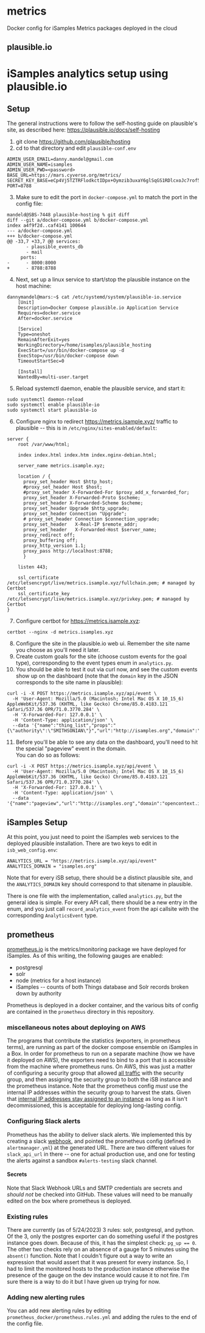 # metrics
Docker config for iSamples Metrics packages deployed in the cloud

## plausible.io

# iSamples analytics setup using plausible.io

## Setup
The general instructions were to follow the self-hosting guide on plausible's site, as described here: https://plausible.io/docs/self-hosting

1. git clone https://github.com/plausible/hosting
2. cd to that directory and edit `plausible-conf.env`
```
ADMIN_USER_EMAIL=danny.mandel@gmail.com
ADMIN_USER_NAME=isamples
ADMIN_USER_PWD=<password>
BASE_URL=https://mars.cyverse.org/metrics/
SECRET_KEY_BASE=eCp4Vj5TZTRFlodkctIDpx+Oymzib3uxaY6glSqGS1RDlcxoJc7rof5l2M5zxqPPJRvsLx9efjt9f4ZxDYAoTQ==
PORT=8788
```
3. Make sure to edit the port in `docker-compose.yml` to match the port in the config file:
```
mandeld@SBS-7448 plausible-hosting % git diff
diff --git a/docker-compose.yml b/docker-compose.yml
index a4f9f2d..caf4141 100644
--- a/docker-compose.yml
+++ b/docker-compose.yml
@@ -33,7 +33,7 @@ services:
       - plausible_events_db
       - mail
     ports:
-      - 8000:8000
+      - 8788:8788
```
4. Next, set up a linux service to start/stop the plausible instance on the host machine:
```
dannymandel@mars:~$ cat /etc/systemd/system/plausible-io.service 
    [Unit]
    Description=Docker Compose plausible.io Application Service
    Requires=docker.service
    After=docker.service

    [Service]
    Type=oneshot
    RemainAfterExit=yes
    WorkingDirectory=/home/isamples/plausible_hosting
    ExecStart=/usr/bin/docker-compose up -d
    ExecStop=/usr/bin/docker-compose down 
    TimeoutStartSec=0

    [Install]
    WantedBy=multi-user.target  
```
5. Reload systemctl daemon, enable the plausible service, and start it:
```
sudo systemctl daemon-reload
sudo systemctl enable plausible-io
sudo systemctl start plausible-io
```
6. Configure nginx to redirect https://metrics.isample.xyz/ traffic to plausible -- this is in `/etc/nginx/sites-enabled/default`:
```
server {
	root /var/www/html;

	index index.html index.htm index.nginx-debian.html;

	server_name metrics.isample.xyz;	

    location / {
      proxy_set_header Host $http_host;
      #proxy_set_header Host $host;
      #proxy_set_header X-Forwarded-For $proxy_add_x_forwarded_for;
      proxy_set_header X-Forwarded-Proto $scheme;
      proxy_set_header X-Forwarded-Scheme $scheme;
      proxy_set_header Upgrade $http_upgrade;
      proxy_set_header Connection "Upgrade";
      # proxy_set_header Connection $connection_upgrade;
      proxy_set_header   X-Real-IP $remote_addr;
      proxy_set_header   X-Forwarded-Host $server_name;
      proxy_redirect off;
      proxy_buffering off;
      proxy_http_version 1.1;
      proxy_pass http://localhost:8788;
      }

	listen 443;

    ssl_certificate /etc/letsencrypt/live/metrics.isample.xyz/fullchain.pem; # managed by Certbot
    ssl_certificate_key /etc/letsencrypt/live/metrics.isample.xyz/privkey.pem; # managed by Certbot
}
```
7. Configure certbot for https://metrics.isample.xyz:
```
certbot --nginx -d metrics.isamples.xyz
```
8. Configure the site in the plausible.io web ui.  Remember the site name you choose as you'll need it later.
9. Create custom goals for the site (choose custom events for the goal type), corresponding to the event types enum in
`analytics.py`.
10. You should be able to test it out via curl now, and see the custom events show up on the dashboard (note that the `domain` key in the JSON corresponds to the site name in plausible):
```
curl -i -X POST https://metrics.isample.xyz/api/event \
  -H 'User-Agent: Mozilla/5.0 (Macintosh; Intel Mac OS X 10_15_6) AppleWebKit/537.36 (KHTML, like Gecko) Chrome/85.0.4183.121 Safari/537.36 OPR/71.0.3770.284' \
  -H 'X-Forwarded-For: 127.0.0.1' \
  -H 'Content-Type: application/json' \
  --data '{"name":"thing_list","props":"{\"authority\":\"SMITHSONIAN\"}","url":"http://isamples.org","domain":"isamples.org"}'
```
11. Before you'll be able to see any data on the dashboard, you'll need to hit the special "pageview" event in the domain.  
    You can do so as follows:
```
curl -i -X POST https://metrics.isample.xyz/api/event \
  -H 'User-Agent: Mozilla/5.0 (Macintosh; Intel Mac OS X 10_15_6) AppleWebKit/537.36 (KHTML, like Gecko) Chrome/85.0.4183.121 Safari/537.36 OPR/71.0.3770.284' \
  -H 'X-Forwarded-For: 127.0.0.1' \
  -H 'Content-Type: application/json' \
  --data '{"name":"pageview","url":"http://isamples.org","domain":"opencontext.isamples.org"}'
```
## iSamples Setup
At this point, you just need to point the iSamples web services to the deployed plausible installation.  There are two 
keys to edit in `isb_web_config.env`:
```
ANALYTICS_URL = "https://metrics.isample.xyz/api/event"
ANALYTICS_DOMAIN = "isamples.org"
```
Note that for every iSB setup, there should be a distinct plausible site, and the `ANALYTICS_DOMAIN` key should 
correspond to that sitename in plausible.

There is one file with the implementation, called `analytics.py`, but the general idea is simple.  For every API call, 
there should be a new entry in the enum, and you just call `record_analytics_event` from the api callsite with the 
corresponding `AnalyticsEvent` type.

## prometheus

[prometheus.io](https://prometheus.io/docs/introduction/overview/) is the metrics/monitoring package we have deployed for iSamples.  As of this writing, the following gauges are enabled:

* postgresql
* solr 
* node (metrics for a host instance)
* iSamples -- counts of both Things database and Solr records broken down by authority

Prometheus is deployed in a docker container, and the various bits of config are contained in the `prometheus` directory in this repository.

### miscellaneous notes about deploying on AWS
The programs that contribute the statistics (exporters, in prometheus terms), are running as part of the docker compose ensemble on iSamples in a Box.  In order for prometheus to run on a separate machine (how we have it deployed on AWS), the exporters need to bind to a port that is accessible from the machine where prometheus runs.  On AWS, this was just a matter of configuring a security group that allowed [all traffic](https://docs.aws.amazon.com/AWSEC2/latest/UserGuide/security-group-rules-reference.html#sg-rules-other-instances) with the security group, and then assigning the security group to both the iSB instance and the prometheus instance.  Note that the prometheus config *must* use the internal IP addresses within the security group to harvest the stats.  Given that [internal IP addresses stay assigned to an instance](https://docs.aws.amazon.com/vpc/latest/userguide/vpc-ip-addressing.html) as long as it isn't decommissioned, this is acceptable for deploying long-lasting config.

### Configuring Slack alerts

Prometheus has the ability to deliver slack alerts.  We implemented this by creating a slack [webhook](https://api.slack.com/messaging/webhooks), and pointed the prometheus config (defined in `alertmanager.yml`) at the generated URL.  There are two different values for `slack_api_url` in there -- one for actual production use, and one for testing the alerts against a sandbox `#alerts-testing` slack channel.

#### Secrets

Note that Slack Webhook URLs and SMTP credentials are secrets and *should not* be checked into GitHub.  These values will need to be manually edited on the box where prometheus is deployed.

### Existing rules
There are currently (as of 5/24/2023) 3 rules: solr, postgresql, and python.  Of the 3, only the postgres exporter can do something useful if the postgres instance goes down.  Because of this, it has the simplest check:
`pg_up == 0`.  The other two checks rely on an absence of a gauge for 5 minutes using the `absent()` function.  Note that I couldn't figure out a way to write an expression that would assert that it was present for every instance.  So, I had to limit the monitored hosts to the production instance otherwise the presence of the gauge on the dev instance would cause it to not fire.  I'm sure there is a way to do it but I have given up trying for now.

### Adding new alerting rules
You can add new alerting rules by editing `prometheus_docker/prometheus.rules.yml` and adding the rules to the end of the config file.